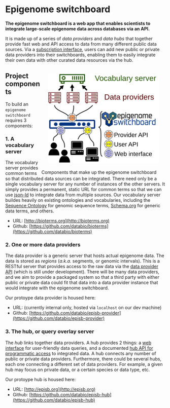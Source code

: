# Epigenome switchboard

**The epigenome switchboard is a web app that enables scientists to integrate large-scale epigenome data across databases via an API.**

It is made up of a series of *data providers* and *data hubs* that together provide fast web and API access to data from many different public data sources. Via a [subscription interface](/howto-subscribe/), users can add new public or private data providers into their switchboards, enabling them to easily integrate their own data with other curated data resources via the hub.



<div class="image" style="float:right">
<img src="img/database_components.svg" style="width:350px; float:right; margin:20px"><br clear="all"/>
<span class="caption">Components that make up the epigenome switchboard</span>
</div>

## Project components

To build an `epigenome switchboard` requires 3 components:

### 1. A vocabulary server

The vocabulary server provides common terms so that distributed data sources can be integrated. There need only be a single vocabulary server for any number of instances of the other servers. It simply provides a permanent, static URL for common terms so that we can use [json-ld](https://json-ld.org/) to integrate data from multiple sources. Our vocabulary server buildes heavily on existing ontologies and vocabularies, including the [Sequence Ontology](http://www.sequenceontology.org/) for genomic sequence terms, [Schema.org](http://schema.org) for generic data terms, and others.

- URL: [http://bioterms.org](http://bioterms.org)
- Github: [https://github.com/databio/bioterms](https://github.com/databio/bioterms)


### 2. One or more data providers

The data provider is a generic server that hosts actual epigenome data. The data is stored as *regions* (*a.k.a.* segments, or genomic intervals). This is a RESTful server that provides access to the raw data via the [data provider API](provider-api/) (which is still under development). There will be many data providers, and we aim to provide a packaged system so that a third party with either public or private data could fit that data into a data provider instance that would integrate with the epigenome switchboard.

Our protoype data provider is housed here:

- URL: (currently internal only, hosted via `localhost` on our dev machine)
- Github: [https://github.com/databio/episb-provider](https://github.com/databio/episb-provider)

### 3. The hub, or query overlay server

The *hub* links together data providers. A hub provides 2 things: a [web interface](http://episb.org) for user-friendly data queries, and a documented [hub API for programmatic access](/hub-api/) to integrated data. A hub connects any number of public or private data providers. Furthermore, there could be several hubs, each one connecting a different set of data providers. For example, a given hub may  focus on private data, or a certain species or data type, etc.

Our protoype hub is housed here:

- URL: [http://episb.org](http://episb.org)
- Github: [https://github.com/databio/episb-hub](https://github.com/databio/episb-hub)
